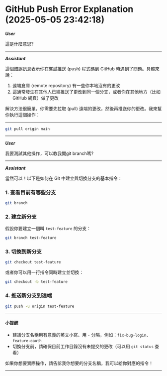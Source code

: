 <!-- Generated by SpecStory -->

# GitHub Push Error Explanation (2025-05-05 23:42:18)

_**User**_

這是什麼意思?

---

_**Assistant**_

這個錯誤訊息表示你在嘗試推送 (push) 程式碼到 GitHub 時遇到了問題。具體來說：

1. 遠端倉庫 (remote repository) 有一些你本地沒有的更改
2. 這通常發生在其他人已經推送了更改到同一個分支，或者你在其他地方（比如 GitHub 網頁）做了更改

解決方法很簡單，你需要先拉取 (pull) 遠端的更改，然後再推送你的更改。我來幫你執行這個操作：


---

```bash
git pull origin main
```

---

_**User**_

我要測試其他操作，可以教我開git branch嗎?

---

_**Assistant**_

當然可以！以下是如何在 Git 中建立與切換分支的基本指令：

### 1. 查看目前有哪些分支
```bash
git branch
```

### 2. 建立新分支
假設你要建立一個叫 `test-feature` 的分支：
```bash
git branch test-feature
```

### 3. 切換到新分支
```bash
git checkout test-feature
```
或者你可以用一行指令同時建立並切換：
```bash
git checkout -b test-feature
```

### 4. 推送新分支到遠端
```bash
git push -u origin test-feature
```

---

#### 小提醒
- 建議分支名稱用有意義的英文小寫、用 `-` 分隔，例如：`fix-bug-login`、`feature-oauth`
- 切換分支前，請確保目前工作目錄沒有未提交的更改（可以用 `git status` 查看）

如果你想要實際操作，請告訴我你想要的分支名稱，我可以給你對應的指令！

---

